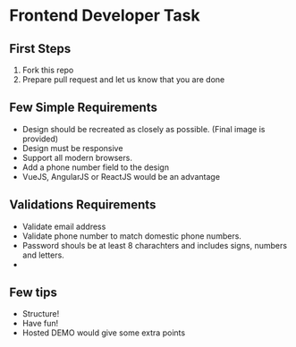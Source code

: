 # Frontend Developer Task

## First Steps

1. Fork this repo
2. Prepare pull request and let us know that you are done

## Few Simple Requirements

- Design should be recreated as closely as possible. (Final image is provided)
- Design must be responsive
- Support all modern browsers.
- Add a phone number field to the design
- VueJS, AngularJS or ReactJS would be an advantage

## Validations Requirements

- Validate email address
- Validate phone number to match domestic phone numbers.
- Password shouls be at least 8 charachters and includes signs, numbers and letters.
- 

## Few tips

- Structure!
- Have fun!
- Hosted DEMO would give some extra points
